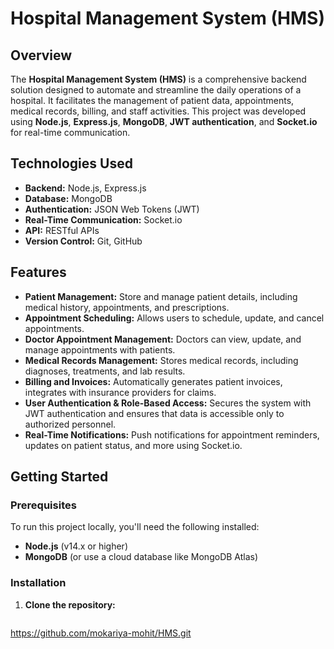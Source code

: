 # Hospital Management System (HMS)

## Overview
The **Hospital Management System (HMS)** is a comprehensive backend solution designed to automate and streamline the daily operations of a hospital. It facilitates the management of patient data, appointments, medical records, billing, and staff activities. This project was developed using **Node.js**, **Express.js**, **MongoDB**, **JWT authentication**, and **Socket.io** for real-time communication.

## Technologies Used
- **Backend:** Node.js, Express.js
- **Database:** MongoDB
- **Authentication:** JSON Web Tokens (JWT)
- **Real-Time Communication:** Socket.io
- **API:** RESTful APIs
- **Version Control:** Git, GitHub

## Features
- **Patient Management:** Store and manage patient details, including medical history, appointments, and prescriptions.
- **Appointment Scheduling:** Allows users to schedule, update, and cancel appointments.
- **Doctor Appointment Management:** Doctors can view, update, and manage appointments with patients.
- **Medical Records Management:** Stores medical records, including diagnoses, treatments, and lab results.
- **Billing and Invoices:** Automatically generates patient invoices, integrates with insurance providers for claims.
- **User Authentication & Role-Based Access:** Secures the system with JWT authentication and ensures that data is accessible only to authorized personnel.
- **Real-Time Notifications:** Push notifications for appointment reminders, updates on patient status, and more using Socket.io.

## Getting Started

### Prerequisites
To run this project locally, you'll need the following installed:
- **Node.js** (v14.x or higher)
- **MongoDB** (or use a cloud database like MongoDB Atlas)

### Installation
1. **Clone the repository:**

   ```bash
https://github.com/mokariya-mohit/HMS.git